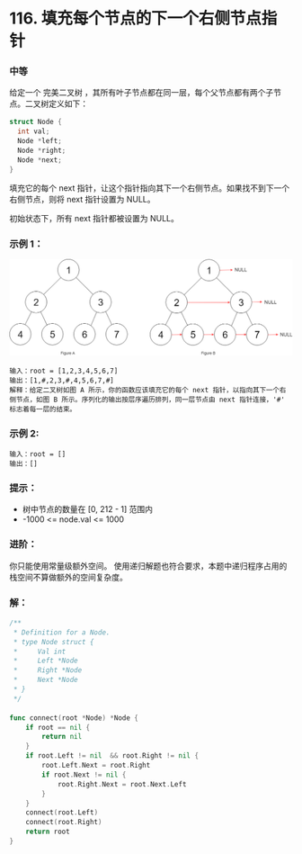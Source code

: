 # 116. 填充每个节点的下一个右侧节点指针

### 中等

给定一个 完美二叉树 ，其所有叶子节点都在同一层，每个父节点都有两个子节点。二叉树定义如下：
```go
struct Node {
  int val;
  Node *left;
  Node *right;
  Node *next;
}
```
填充它的每个 next 指针，让这个指针指向其下一个右侧节点。如果找不到下一个右侧节点，则将 next 指针设置为 NULL。

初始状态下，所有 next 指针都被设置为 NULL。

### 示例 1：
![next](/file/img/next_pointer_node_1.png)

    输入：root = [1,2,3,4,5,6,7]
    输出：[1,#,2,3,#,4,5,6,7,#]
    解释：给定二叉树如图 A 所示，你的函数应该填充它的每个 next 指针，以指向其下一个右侧节点，如图 B 所示。序列化的输出按层序遍历排列，同一层节点由 next 指针连接，'#' 标志着每一层的结束。

### 示例 2:

    输入：root = []
    输出：[]

### 提示：
- 树中节点的数量在 [0, 212 - 1] 范围内
- -1000 <= node.val <= 1000

### 进阶：

你只能使用常量级额外空间。
使用递归解题也符合要求，本题中递归程序占用的栈空间不算做额外的空间复杂度。

### 解：
```go
/**
 * Definition for a Node.
 * type Node struct {
 *     Val int
 *     Left *Node
 *     Right *Node
 *     Next *Node
 * }
 */

func connect(root *Node) *Node {
	if root == nil {
        return nil
    }
	if root.Left != nil  && root.Right != nil {
		root.Left.Next = root.Right
		if root.Next != nil {
            root.Right.Next = root.Next.Left
        }
	}
	connect(root.Left)
	connect(root.Right)
    return root
}
```